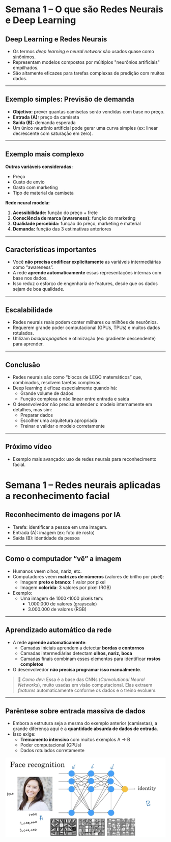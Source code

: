# Semana 1 – O que são Redes Neurais e Deep Learning

## Deep Learning e Redes Neurais

- Os termos *deep learning* e *neural network* são usados quase como sinônimos.
- Representam modelos compostos por múltiplos "neurônios artificiais" empilhados.
- São altamente eficazes para tarefas complexas de predição com muitos dados.

---

## Exemplo simples: Previsão de demanda

- **Objetivo:** prever quantas camisetas serão vendidas com base no preço.
- **Entrada (A):** preço da camiseta  
- **Saída (B):** demanda esperada  
- Um único neurônio artificial pode gerar uma curva simples (ex: linear decrescente com saturação em zero).

---

## Exemplo mais complexo

**Outras variáveis consideradas:**
- Preço
- Custo de envio
- Gasto com marketing
- Tipo de material da camiseta

**Rede neural modela:**
1. **Acessibilidade:** função do preço + frete
2. **Consciência de marca (awareness):** função do marketing
3. **Qualidade percebida:** função do preço, marketing e material
4. **Demanda:** função das 3 estimativas anteriores

---

## Características importantes

- Você **não precisa codificar explicitamente** as variáveis intermediárias como “awareness”.
- A rede **aprende automaticamente** essas representações internas com base nos dados.
- Isso reduz o esforço de engenharia de features, desde que os dados sejam de boa qualidade.

---

## Escalabilidade

- Redes neurais reais podem conter milhares ou milhões de neurônios.
- Requerem grande poder computacional (GPUs, TPUs) e muitos dados rotulados.
- Utilizam *backpropagation* e otimização (ex: gradiente descendente) para aprender.

---

## Conclusão

- Redes neurais são como “blocos de LEGO matemáticos” que, combinados, resolvem tarefas complexas.
- Deep learning é eficaz especialmente quando há:
  - Grande volume de dados
  - Função complexa e não linear entre entrada e saída
- O desenvolvedor não precisa entender o modelo internamente em detalhes, mas sim:
  - Preparar dados
  - Escolher uma arquitetura apropriada
  - Treinar e validar o modelo corretamente

---

## Próximo vídeo

- Exemplo mais avançado: uso de redes neurais para reconhecimento facial.



# Semana 1 – Redes neurais aplicadas a reconhecimento facial

## Reconhecimento de imagens por IA

- Tarefa: identificar a pessoa em uma imagem.
- Entrada (A): imagem (ex: foto de rosto)
- Saída (B): identidade da pessoa

---

## Como o computador “vê” a imagem

- Humanos veem olhos, nariz, etc.
- Computadores veem **matrizes de números** (valores de brilho por pixel):
  - Imagem **preto e branco**: 1 valor por pixel
  - Imagem **colorida**: 3 valores por pixel (RGB)
- Exemplo:
  - Uma imagem de 1000×1000 pixels tem:
    - 1.000.000 de valores (grayscale)
    - 3.000.000 de valores (RGB)

---

## Aprendizado automático da rede

- A rede **aprende automaticamente**:
  - Camadas iniciais aprendem a detectar **bordas e contornos**
  - Camadas intermediárias detectam **olhos, nariz, boca**
  - Camadas finais combinam esses elementos para identificar **rostos completos**
- O desenvolvedor **não precisa programar isso manualmente**.

> 🧠 *Como dev:* Essa é a base das CNNs (*Convolutional Neural Networks*), muito usadas em visão computacional. Elas extraem *features* automaticamente conforme os dados e o treino evoluem.

---

## Parêntese sobre entrada massiva de dados

- Embora a estrutura seja a mesma do exemplo anterior (camisetas), a grande diferença aqui é a **quantidade absurda de dados de entrada**.
- Isso exige:
  - **Treinamento intensivo** com muitos exemplos A → B
  - Poder computacional (GPUs)
  - Dados rotulados corretamente





![alt text](image-3.png)